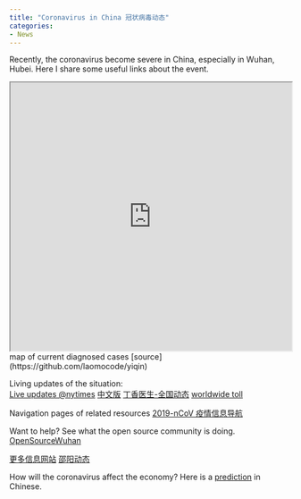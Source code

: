 ```yaml
---
title: "Coronavirus in China 冠状病毒动态"
categories:
- News
---
```

<!--feature_image: "https://raw.githubusercontent.com/coddec/2020-new-coronavirus/master/images/map.png"-->

Recently, the coronavirus become severe in China, especially in Wuhan, Hubei. Here I share some useful links about the event.

<!-- more -->


<iframe src="https://wuhan.zw2s.ltd/" width="100%" height="480"></iframe>
map of current diagnosed cases [source](https://github.com/laomocode/yiqin)


Living updates of the situation:<br>
[Live updates @nytimes](https://www.nytimes.com/2020/01/28/world/asia/china-coronavirus.html)
[中文版](https://cn.nytimes.com/morning-brief/20200128/wuhan-coronavirus-china/?action=click&module=RelatedLinks&pgtype=Article)
[丁香医生-全国动态](https://3g.dxy.cn/newh5/view/pneumonia?scene=2&clicktime=1579579384&enterid=1579579384&from=timeline&isappinstalled=0)
[worldwide toll](https://gisanddata.maps.arcgis.com/apps/opsdashboard/index.html#/bda7594740fd40299423467b48e9ecf6)

Navigation pages of related resources
[2019-nCoV 疫情信息导航](http://nav.werty.cn/)

Want to help? See what the open source community is doing.
[OpenSourceWuhan](https://weileizeng.github.io/OpenSourceWuhan/)


[更多信息网站](https://github.com/coddec/2020-new-coronavirus/blob/master/README.md)
[邵阳动态](/news/2020/01/30/shaoyang/)


How will the coronavirus affect the economy? Here is a [prediction](https://www.youtube.com/watch?v=mXzK7YRpd08) in Chinese.
